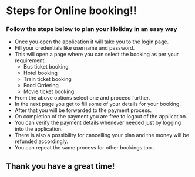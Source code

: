 # Steps for Online booking!!
### Follow the steps below to plan your Holiday in an easy way
*  Once you open the application it will take you to the login page.
*  Fill your credentials like username and password.
*  This will open a page where you can select the booking as per your requirement.
    * Bus ticket booking
    * Hotel booking
    * Train ticket booking
    * Food Ordering
    * Movie ticket booking
* From the above options select one and proceed further.  
* In the next page you get to fill some of your details for your booking.
*  After that you will be forwarded to the payment process.
*  On completion of the payment you are free to logout of the application.
*  You can verify the payment details whenever needed just by logging into the application.
* There is also a possibility for cancelling your plan and the money will be refunded accordingly.
*  You can repeat the same process for other bookings too .
## Thank you have a great time!
